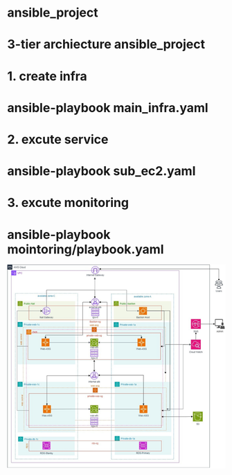 # ansible_project
# 3-tier archiecture ansible_project

# 1. create infra
# ansible-playbook main_infra.yaml

# 2. excute service
# ansible-playbook sub_ec2.yaml

# 3. excute monitoring
# ansible-playbook mointoring/playbook.yaml


![alt text](image.png)